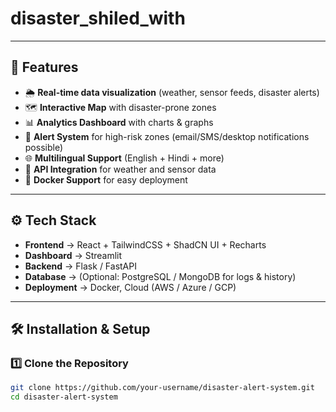 # disaster_shiled_with
---

## 🚀 Features
- 🌦️ **Real-time data visualization** (weather, sensor feeds, disaster alerts)  
- 🗺️ **Interactive Map** with disaster-prone zones  
- 📊 **Analytics Dashboard** with charts & graphs  
- 🔔 **Alert System** for high-risk zones (email/SMS/desktop notifications possible)  
- 🌐 **Multilingual Support** (English + Hindi + more)  
- 📡 **API Integration** for weather and sensor data  
- 🐳 **Docker Support** for easy deployment  

---

## ⚙️ Tech Stack
- **Frontend** → React + TailwindCSS + ShadCN UI + Recharts  
- **Dashboard** → Streamlit  
- **Backend** → Flask / FastAPI  
- **Database** → (Optional: PostgreSQL / MongoDB for logs & history)  
- **Deployment** → Docker, Cloud (AWS / Azure / GCP)  

---

## 🛠️ Installation & Setup

### 1️⃣ Clone the Repository
```bash
git clone https://github.com/your-username/disaster-alert-system.git
cd disaster-alert-system
